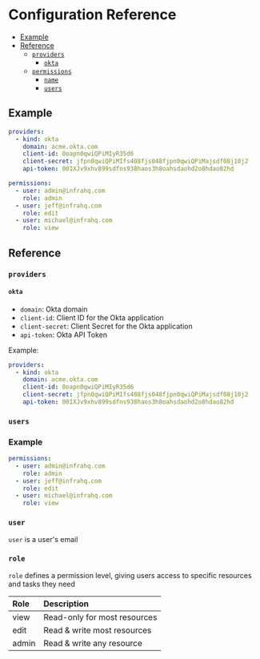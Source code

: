 # Configuration Reference

* [Example](#example)
* [Reference](#reference)
  * [`providers`](#providers)
    * [`okta`](#okta)
  * [`permissions`](#permissions)
    * [`name`](#permission)
    * [`users`](#user)

## Example

```yaml
providers:
  - kind: okta
    domain: acme.okta.com
    client-id: 0oapn0qwiQPiMIyR35d6
    client-secret: jfpn0qwiQPiMIfs408fjs048fjpn0qwiQPiMajsdf08j10j2
    api-token: 001XJv9xhv899sdfns938haos3h8oahsdaohd2o8hdao82hd

permissions:
  - user: admin@infrahq.com
    role: admin
  - user: jeff@infrahq.com
    role: edit
  - user: michael@infrahq.com
    role: view
```

## Reference

### `providers`

#### `okta`

* `domain`: Okta domain
* `client-id`: Client ID for the Okta application
* `client-secret`: Client Secret for the Okta application
* `api-token`: Okta API Token

Example:

```yaml
providers:
  - kind: okta
    domain: acme.okta.com
    client-id: 0oapn0qwiQPiMIyR35d6
    client-secret: jfpn0qwiQPiMIfs408fjs048fjpn0qwiQPiMajsdf08j10j2
    api-token: 001XJv9xhv899sdfns938haos3h8oahsdaohd2o8hdao82hd
```

### `users`

### Example

```yaml
permissions:
  - user: admin@infrahq.com
    role: admin
  - user: jeff@infrahq.com
    role: edit
  - user: michael@infrahq.com
    role: view
```

### `user`

`user` is a user's email

### `role`

`role` defines a permission level, giving users access to specific resources and tasks they need

| Role       | Description                        |
| :--------  | :------------------------------    |
| view       | Read-only for most resources       |
| edit       | Read & write most resources        |
| admin      | Read & write any resource          |

